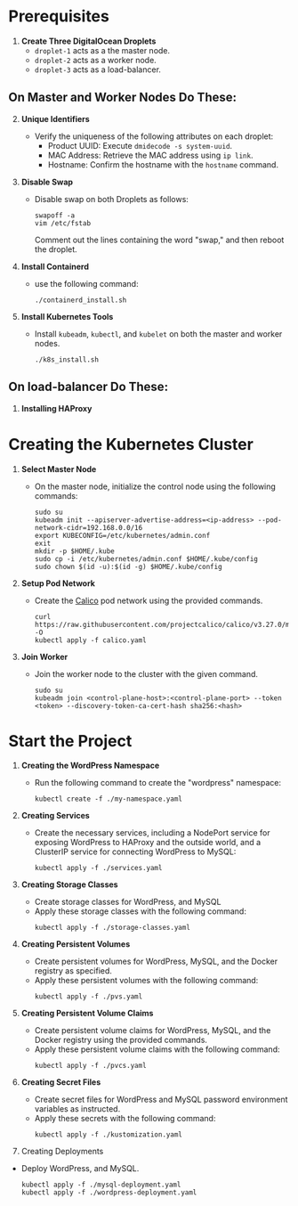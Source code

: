 # Prerequisites

1. **Create Three DigitalOcean Droplets**
   - `droplet-1` acts as a the master node.
   - `droplet-2` acts as a worker node.
   - `droplet-3` acts as a load-balancer.

## On Master and Worker Nodes Do These:

2. **Unique Identifiers**
   - Verify the uniqueness of the following attributes on each droplet:
     - Product UUID: Execute `dmidecode -s system-uuid`.
     - MAC Address: Retrieve the MAC address using `ip link`.
     - Hostname: Confirm the hostname with the `hostname` command.

3. **Disable Swap**
   - Disable swap on both Droplets as follows:
     ```shell
     swapoff -a
     vim /etc/fstab
     ```
     Comment out the lines containing the word "swap," and then reboot the droplet.

4. **Install Containerd**
   - use the following command:
     ```shell
     ./containerd_install.sh
     ```

5. **Install Kubernetes Tools**
   - Install `kubeadm`, `kubectl`, and `kubelet` on both the master and worker nodes.
     ```shell
     ./k8s_install.sh
     ```
## On load-balancer Do These:

1. **Installing HAProxy**

# Creating the Kubernetes Cluster

1. **Select Master Node**
    - On the master node, initialize the control node using the following commands:
      ```shell
      sudo su
      kubeadm init --apiserver-advertise-address=<ip-address> --pod-network-cidr=192.168.0.0/16
      export KUBECONFIG=/etc/kubernetes/admin.conf
      exit
      mkdir -p $HOME/.kube
      sudo cp -i /etc/kubernetes/admin.conf $HOME/.kube/config
      sudo chown $(id -u):$(id -g) $HOME/.kube/config
      ```

2. **Setup Pod Network**
    - Create the [Calico](https://docs.tigera.io/calico/latest/getting-started/kubernetes/self-managed-onprem/onpremises) pod network using the provided commands.
      ```
      curl https://raw.githubusercontent.com/projectcalico/calico/v3.27.0/manifests/calico.yaml -O
      kubectl apply -f calico.yaml
      ```

3. **Join Worker**
    - Join the worker node to the cluster with the given command.
      ```
      sudo su
      kubeadm join <control-plane-host>:<control-plane-port> --token <token> --discovery-token-ca-cert-hash sha256:<hash>
      ```

# Start the Project

1. **Creating the WordPress Namespace**
    - Run the following command to create the "wordpress" namespace:
      ```shell
      kubectl create -f ./my-namespace.yaml
      ```

2. **Creating Services**
    - Create the necessary services, including a NodePort service for exposing WordPress to HAProxy and the outside world, and a ClusterIP service for connecting WordPress to MySQL:
      ```shell
      kubectl apply -f ./services.yaml
      ```

3. **Creating Storage Classes**
    - Create storage classes for WordPress, and MySQL
    - Apply these storage classes with the following command:
      ```shell
      kubectl apply -f ./storage-classes.yaml
      ```

4. **Creating Persistent Volumes**
    - Create persistent volumes for WordPress, MySQL, and the Docker registry as specified.
    - Apply these persistent volumes with the following command:
      ```shell
      kubectl apply -f ./pvs.yaml
      ```

5. **Creating Persistent Volume Claims**
    - Create persistent volume claims for WordPress, MySQL, and the Docker registry using the provided commands.
    - Apply these persistent volume claims with the following command:
      ```shell
      kubectl apply -f ./pvcs.yaml
      ```

6. **Creating Secret Files**
    - Create secret files for WordPress and MySQL password environment variables as instructed.
    - Apply these secrets with the following command:
      ```shell
      kubectl apply -f ./kustomization.yaml
      ```

7. Creating Deployments
- Deploy WordPress, and MySQL.
  ```
  kubectl apply -f ./mysql-deployment.yaml
  kubectl apply -f ./wordpress-deployment.yaml
  ```
